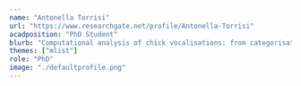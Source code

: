 ```yaml
---
name: "Antonella Torrisi"
url: "https://www.researchgate.net/profile/Antonella-Torrisi"
acadposition: "PhD Student"
blurb: "Computational analysis of chick vocalisations: from categorisation to live feedback"
themes: ["mlist"]
role: "PhD"
image: "./defaultprofile.png"
---
```

